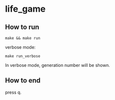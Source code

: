 # life_game

## How to run
```
make && make run
```

verbose mode:
```
make run_verbose
```
In verbose mode, generation number will be shown.
## How to end

press q.
